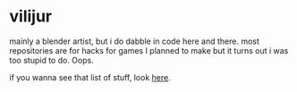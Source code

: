# vilijur
mainly a blender artist, but i do dabble in code here and there. most repositories are for hacks for games I planned to make but it turns out i was too stupid to do. Oops.

if you wanna see that list of stuff, look [here](https://github.com/vilijur/poor-translation-projects).
